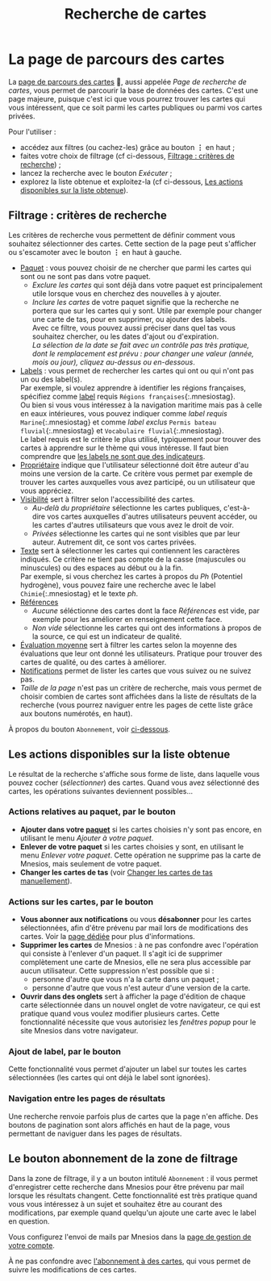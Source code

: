 ﻿---
nav_order: 4
title: Recherche de cartes
permalink: /search.html
---

# La page de parcours des cartes

La [page de parcours des cartes](https://www.mnesios.com/Search/Index)&nbsp;🐘, aussi appelée _Page de recherche de cartes_, vous permet de parcourir la base de données des cartes. C'est une page majeure, puisque c'est ici que vous pourrez trouver les cartes qui vous intéressent, que ce soit parmi les cartes publiques ou parmi vos cartes privées.

Pour l'utiliser :

- accédez aux filtres (ou cachez-les) grâce au bouton **&#x22EE;** en haut ;
- faites votre choix de filtrage (cf ci-dessous, [Filtrage : critères de recherche](#filtrage--critères-de-recherche)) ;
- lancez la recherche avec le bouton _Exécuter_ ;
- explorez la liste obtenue et exploitez-la (cf ci-dessous, [Les actions disponibles sur la liste obtenue](#les-actions-disponibles-sur-la-liste-obtenue)).

## Filtrage : critères de recherche

Les critères de recherche vous permettent de définir comment vous souhaitez sélectionner des cartes. Cette section de la page peut s'afficher ou s'escamoter avec le bouton **&#x22EE;** en haut à gauche.

- [Paquet](deck.md) : vous pouvez choisir de ne chercher que parmi les cartes qui sont ou ne sont pas dans votre paquet.
  - _Exclure les cartes_ qui sont déjà dans votre paquet est principalement utile lorsque vous en cherchez des nouvelles à y ajouter.
  - _Inclure les cartes_ de votre paquet signifie que la recherche ne portera que sur les cartes qui y sont. Utile par exemple pour changer une carte de tas, pour en supprimer, ou ajouter des labels.  
    Avec ce filtre, vous pouvez aussi préciser dans quel tas vous souhaitez chercher, ou les dates d'ajout ou d'expiration.  
    _La sélection de la date se fait avec un contrôle pas très pratique, dont le remplacement est prévu : pour changer une valeur (année, mois ou jour), cliquez au-dessus ou en-dessous_.
- [Labels](tags.md) : vous permet de rechercher les cartes qui ont ou qui n'ont pas un ou des label(s).  
  Par exemple, si voulez apprendre à identifier les régions françaises, spécifiez comme [label](tags.md) requis `Régions françaises`{:.mnesiostag}.  
  Ou bien si vous vous intéressez à la navigation maritime mais pas à celle en eaux intérieures, vous pouvez indiquer comme _label requis_ `Marine`{:.mnesiostag} et comme _label exclus_ `Permis bateau fluvial`{:.mnesiostag} et `Vocabulaire fluvial`{:.mnesiostag}.  
  Le label requis est le critère le plus utilisé, typiquement pour trouver des cartes à apprendre sur le thème qui vous intéresse. Il faut bien comprendre que [les labels ne sont que des indicateurs](tags.md#des-indicateurs).
- [Propriétaire](account.md) indique que l'utilisateur sélectionné doit être auteur d'au moins une version de la carte. Ce critère vous permet par exemple de trouver les cartes auxquelles vous avez participé, ou un utilisateur que vous appréciez.
- [Visibilité](authoring#visibilité-des-cartes) sert à filtrer selon l'accessibilité des cartes.
  - _Au-delà du propriétaire_ sélectionne les cartes publiques, c'est-à-dire vos cartes auxquelles d'autres utilisateurs peuvent accéder, ou les cartes d'autres utilisateurs que vous avez le droit de voir.
  - _Privées_ sélectionne les cartes qui ne sont visibles que par leur auteur. Autrement dit, ce sont vos cartes privées.
- [Texte](authoring#les-faces) sert à sélectionner les cartes qui contiennent les caractères indiqués. Ce critère ne tient pas compte de la casse (majuscules ou minuscules) ou des espaces au début ou à la fin.  
  Par exemple, si vous cherchez les cartes à propos du _Ph_ (Potentiel hydrogène), vous pouvez faire une recherche avec le label `Chimie`{:.mnesiostag} et le texte _ph_.
- [Références](authoring#les-faces)
  - _Aucune_ séléctionne des cartes dont la face _Références_ est vide, par exemple pour les améliorer en renseignement cette face.
  - _Non vide_ sélectionne les cartes qui ont des informations à propos de la source, ce qui est un indicateur de qualité.
- [Évaluation moyenne](rating.md) sert à filtrer les cartes selon la moyenne des évaluations que leur ont donné les utilisateurs. Pratique pour trouver des cartes de qualité, ou des cartes à améliorer.
- [Notifications](following.md) permet de lister les cartes que vous suivez ou ne suivez pas.
- _Taille de la page_ n'est pas un critère de recherche, mais vous permet de choisir combien de cartes sont affichées dans la liste de résultats de la recherche (vous pourrez naviguer entre les pages de cette liste grâce aux boutons numérotés, en haut).

À propos du bouton `Abonnement`, voir [ci-dessous](search.md#le-bouton-abonnement-de-la-zone-de-filtrage).

## Les actions disponibles sur la liste obtenue

Le résultat de la recherche s'affiche sous forme de liste, dans laquelle vous pouvez cocher (_sélectionner_) des cartes. Quand vous avez sélectionné des cartes, les opérations suivantes deviennent possibles...

### Actions relatives au paquet, par le bouton <i class="fas fa-inbox"></i>

- **Ajouter dans votre [paquet](deck.md)** si les cartes choisies n'y sont pas encore, en utilisant le menu _Ajouter à votre paquet_.
- **Enlever de votre paquet** si les cartes choisies y sont, en utilisant le menu _Enlever votre paquet_. Cette opération ne supprime pas la carte de Mnesios, mais seulement de votre paquet.
- **Changer les cartes de tas** (voir [Changer les cartes de tas manuellement](deck#changer-les-cartes-de-tas-manuellement)).

### Actions sur les cartes, par le bouton <i class="fas fa-ellipsis-h"></i>

- **Vous abonner aux notifications** ou vous **désabonner** pour les cartes sélectionnées, afin d'être prévenu par mail lors de modifications des cartes. Voir la [page dédiée](following.md) pour plus d'informations.
- **Supprimer les cartes** de Mnesios : à ne pas confondre avec l'opération qui consiste à l'enlever d'un paquet. Il s'agit ici de supprimer complètement une carte de Mnesios, elle ne sera plus accessible par aucun utilisateur. Cette suppression n'est possible que si :
  - personne d'autre que vous n'a la carte dans un paquet ;
  - personne d'autre que vous n'est auteur d'une version de la carte.
- **Ouvrir dans des onglets** sert à afficher la page d'édition de chaque carte sélectionnée dans un nouvel onglet de votre navigateur, ce qui est pratique quand vous voulez modifier plusieurs cartes. Cette fonctionnalité nécessite que vous autorisiez les _fenêtres popup_ pour le site Mnesios dans votre navigateur.

### Ajout de label, par le bouton <i class="fas fa-tags"></i>

Cette fonctionnalité vous permet d'ajouter un label sur toutes les cartes sélectionnées (les cartes qui ont déjà le label sont ignorées).

### Navigation entre les pages de résultats

Une recherche renvoie parfois plus de cartes que la page n'en affiche. Des boutons de pagination sont alors affichés en haut de la page, vous permettant de naviguer dans les pages de résultats.

## Le bouton abonnement de la zone de filtrage

Dans la zone de filtrage, il y a un bouton intitulé `Abonnement` : il vous permet d'enregistrer cette recherche dans Mnesios pour être prévenu par mail lorsque les résultats changent. Cette fonctionnalité est très pratique quand vous vous intéressez à un sujet et souhaitez être au courant des modifications, par exemple quand quelqu'un ajoute une carte avec le label en question.

Vous configurez l'envoi de mails par Mnesios dans la [page de gestion de votre compte](account.md).

À ne pas confondre avec [l'abonnement à des cartes](following.md), qui vous permet de suivre les modifications de ces cartes.
